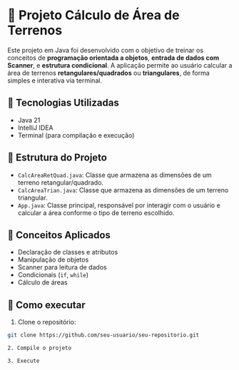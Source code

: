 # 🧮 Projeto Cálculo de Área de Terrenos

Este projeto em Java foi desenvolvido com o objetivo de treinar os conceitos de **programação orientada a objetos**, **entrada de dados com Scanner**, e **estrutura condicional**. A aplicação permite ao usuário calcular a área de terrenos **retangulares/quadrados** ou **triangulares**, de forma simples e interativa via terminal.

## 🚀 Tecnologias Utilizadas

- Java 21
- IntelliJ IDEA
- Terminal (para compilação e execução)
  
## 📁 Estrutura do Projeto


- `CalcAreaRetQuad.java`: Classe que armazena as dimensões de um terreno retangular/quadrado.
- `CalcAreaTrian.java`: Classe que armazena as dimensões de um terreno triangular.
- `App.java`: Classe principal, responsável por interagir com o usuário e calcular a área conforme o tipo de terreno escolhido.

## 🧠 Conceitos Aplicados

- Declaração de classes e atributos
- Manipulação de objetos
- Scanner para leitura de dados
- Condicionais (`if`, `while`)
- Cálculo de áreas

## 📌 Como executar

1. Clone o repositório:

```bash
git clone https://github.com/seu-usuario/seu-repositorio.git

2. Compile o projeto

3. Execute
